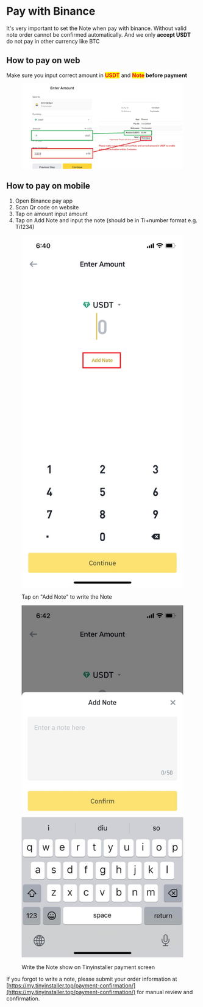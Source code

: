 # Pay with Binance

It's very important to set the Note when pay with binance. Without valid note order cannot be confirmed automatically. And we only **accept USDT** do not pay in other currency like BTC

## How to pay on web

Make sure you input correct amount in <mark style="color:red;">**USDT**</mark> and <mark style="color:red;">**Note**</mark>**&#x20;before payment**

<figure><img src="../.gitbook/assets/how_to_pay.jpg" alt=""><figcaption></figcaption></figure>

## How to pay on mobile

1. Open Binance pay app
2. Scan Qr code on website
3. Tap on amount input amount
4. Tap on Add Note and input the note (should be in Ti+number format e.g. Ti1234)

<div><figure><img src="../.gitbook/assets/image (5).png" alt=""><figcaption><p>Tap on "Add Note" to write the Note</p></figcaption></figure> <figure><img src="../.gitbook/assets/image (1) (1).png" alt=""><figcaption><p>Write the Note show on Tinyinstaller payment screen</p></figcaption></figure></div>

If you forgot to write a note, please submit your order information at [https://my.tinyinstaller.top/payment-confirmation/](https://my.tinyinstaller.top/payment-confirmation/) for manual review and confirmation.
